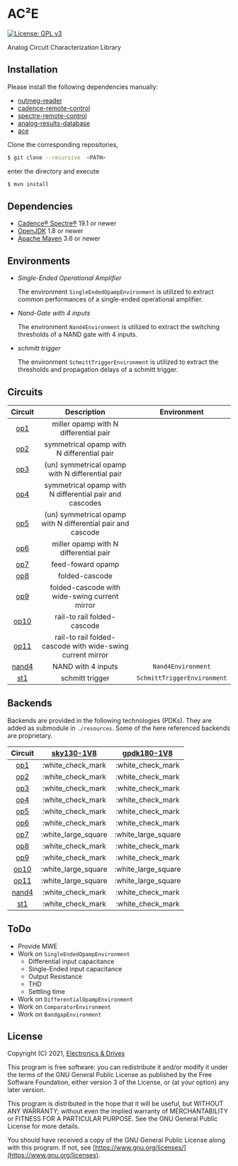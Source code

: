 # AC²E
[![License: GPL v3](https://img.shields.io/badge/License-GPLv3-blue.svg)](https://www.gnu.org/licenses/gpl-3.0) 

Analog Circuit Characterization Library

## Installation

Please install the following dependencies manually:

- [nutmeg-reader](https://github.com/electronics-and-drives/nutmeg-reader) 
- [cadence-remote-control](https://github.com/electronics-and-drives/cadence-remote-control) 
- [spectre-remote-control](https://github.com/electronics-and-drives/spectre-remote-control) 
- [analog-results-database](https://github.com/electronics-and-drives/analog-results-database) 
- [ace](https://github.com/matthschw/ace) 

Clone the corresponding repositories, 
```bash
$ git clone --recursive  <PATH>
```
enter the directory and execute
```bash
$ mvn install
```

## Dependencies

- [Cadence® Spectre®](https://www.cadence.com/ko_KR/home/tools/custom-ic-analog-rf-design/circuit-simulation/spectre-simulation-platform.html) 19.1 or newer
- [OpenJDK](https://openjdk.java.net/) 1.8 or newer 
- [Apache Maven](https://maven.apache.org/) 3.6 or newer

## Environments

- *Single-Ended Operational Amplifier*

  The environment `SingleEndedOpampEnvironment` is utilized to extract
  common performances of a single-ended operational amplifier.

- *Nand-Gate with 4 inputs*

  The environment `Nand4Environment` is utilized to extract
  the switching thresholds of a NAND gate with 4 inputs.

- *schmitt trigger*

  The environment `SchmittTriggerEnvironment` is utilized to extract
  the thresholds and propagation delays of a schmitt trigger.

## Circuits

| Circuit                                                                           | Description                                                 | Environment                       |
| :-------------------------------------------------------------------------------: | :---------------------------------------------------------: | :-------------------------------: |
|  [op1](https://raw.githubusercontent.com/matthschw/ace/main/figures/op1.png)      | miller opamp with N differential pair                       |
|  [op2](https://raw.githubusercontent.com/matthschw/ace/main/figures/op2.png)      | symmetrical opamp with N differential pair                  |
|  [op3](https://raw.githubusercontent.com/matthschw/ace/main/figures/op3.png)      | (un) symmetrical opamp with N differential pair             |
|  [op4](https://raw.githubusercontent.com/matthschw/ace/main/figures/op4.png)      | symmetrical opamp with N differential pair and cascodes     |
|  [op5](https://raw.githubusercontent.com/matthschw/ace/main/figures/op5.png)      | (un) symmetrical opamp with N differential pair and cascode |
|  [op6](https://raw.githubusercontent.com/matthschw/ace/main/figures/op6.png)      | miller opamp with N differential pair                       |
|  [op7](https://raw.githubusercontent.com/matthschw/ace/main/figures/op7.png)      | feed-foward opamp                                           |
|  [op8](https://raw.githubusercontent.com/matthschw/ace/main/figures/op8.png)      | folded-cascode                                              |
|  [op9](https://raw.githubusercontent.com/matthschw/ace/main/figures/op9.png)      | folded-cascode with wide-swing current mirror               |
|  [op10](https://raw.githubusercontent.com/matthschw/ace/main/figures/op10.png)    | rail-to rail folded-cascode                                 |
|  [op11](https://raw.githubusercontent.com/matthschw/ace/main/figures/op11.png)    | rail-to rail folded-cascode with wide-swing current mirror  |
|  [nand4](https://raw.githubusercontent.com/matthschw/ace/main/figures/nand4.png)  | NAND with 4 inputs                                          | `Nand4Environment`                |
|  [st1](https://raw.githubusercontent.com/matthschw/ace/main/figures/st1.png)      | schmitt trigger                                             | `SchmittTriggerEnvironment`       |

## Backends

Backends are provided in the following technologies (PDKs).
They are added as submodule in `./resources`.
Some of the here referenced backends are proprietary.


| Circuit                                                                           | [sky130-1V8](https://github.com/matthschw/ace-sky130-1V8)  | [gpdk180-1V8](https://github.com/matthschw/ace-sky130-1V8)  |
| :-------------------------------------------------------------------------------: | :--------------------------------------------------------: | :---------------------------------------------------------: |
|  [op1](https://raw.githubusercontent.com/matthschw/ace/main/figures/op1.png)      | :white_check_mark                                          | :white_check_mark                                           |
|  [op2](https://raw.githubusercontent.com/matthschw/ace/main/figures/op2.png)      | :white_check_mark                                          | :white_check_mark                                           |
|  [op3](https://raw.githubusercontent.com/matthschw/ace/main/figures/op3.png)      | :white_check_mark                                          | :white_check_mark                                           |
|  [op4](https://raw.githubusercontent.com/matthschw/ace/main/figures/op4.png)      | :white_check_mark                                          | :white_check_mark                                           |
|  [op5](https://raw.githubusercontent.com/matthschw/ace/main/figures/op5.png)      | :white_check_mark                                          | :white_check_mark                                           |
|  [op6](https://raw.githubusercontent.com/matthschw/ace/main/figures/op6.png)      | :white_check_mark                                          | :white_check_mark                                           |
|  [op7](https://raw.githubusercontent.com/matthschw/ace/main/figures/op7.png)      | :white_large_square                                        | :white_large_square                                         |
|  [op8](https://raw.githubusercontent.com/matthschw/ace/main/figures/op8.png)      | :white_check_mark                                          | :white_check_mark                                           |
|  [op9](https://raw.githubusercontent.com/matthschw/ace/main/figures/op9.png)      | :white_check_mark                                          | :white_check_mark                                           |
|  [op10](https://raw.githubusercontent.com/matthschw/ace/main/figures/op10.png)    | :white_large_square                                        | :white_large_square                                         |
|  [op11](https://raw.githubusercontent.com/matthschw/ace/main/figures/op11.png)    | :white_large_square                                        | :white_large_square                                         |
|  [nand4](https://raw.githubusercontent.com/matthschw/ace/main/figures/nand4.png)  | :white_check_mark                                          | :white_check_mark                                           |
|  [st1](https://raw.githubusercontent.com/matthschw/ace/main/figures/st1.png)      | :white_check_mark                                          | :white_check_mark                                           |

## ToDo

- Provide MWE
- Work on `SingleEndedOpampEnvironment`
  - Differential input capacitance
  - Single-Ended input capacitance 
  - Output Resistance
  - THD
  - Settling time
- Work on `DifferentialOpampEnvironment`  
- Work on `ComparatorEnvironment`  
- Work on `BandgapEnvironment`  
## License

Copyright (C) 2021, [Electronics & Drives](https://www.electronics-and-drives.de/)

This program is free software: you can redistribute it and/or modify
it under the terms of the GNU General Public License as published by
the Free Software Foundation, either version 3 of the License, or
(at your option) any later version.

This program is distributed in the hope that it will be useful,
but WITHOUT ANY WARRANTY; without even the implied warranty of
MERCHANTABILITY or FITNESS FOR A PARTICULAR PURPOSE.  See the
GNU General Public License for more details.

You should have received a copy of the GNU General Public License
along with this program. If not, see 
[https://www.gnu.org/licenses/](https://www.gnu.org/licenses).